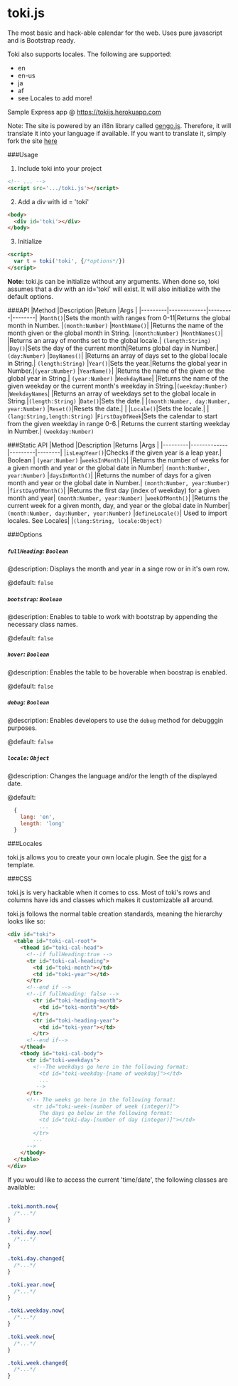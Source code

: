 toki.js
=======

The most basic and hack-able calendar for the web. Uses pure javascript and is Bootstrap ready.

Toki also supports locales. The following are supported:

* en
* en-us
* ja
* af
* see Locales to add more!

Sample Express app @ https://tokijs.herokuapp.com

Note: The site is powered by an i18n library called [gengo.js](https://www.github.com/iwatakeshi/gengojs). Therefore, it will translate it into your language if available. If you want to translate it, simply fork the site [here](https://www.github.com/iwatakeshi/toki.js-site)

###Usage

1. Include toki into your project
  
  ```html
  <!-- ... -->
  <script src='.../toki.js'></script>
  
  ```
2. Add a div with id = 'toki'
  
  ```html
  <body>
    <div id='toki'></div>
  </body>
  ```
3. Initialize
  
  ```html
  <script>
    var t = toki('toki', {/*options*/})
  </script>
  ```

**Note:** toki.js can be initialize without any arguments. When done so, toki assumes that a div with an id='toki' will exist. It will also initialize with the default options.

###API
|Method   |Description  |Return   |Args |
|---------|-------------|---------|--------|
|`Month()`|Sets the month with ranges from 0-11|Returns the global month in Number.    |`(month:Number)` 
|`MonthName()`|         |Returns the name of the month given or the global month in String. |`(month:Number)`
|`MonthNames()`|        |Returns an array of months set to the global locale.| `(length:String)`
|`Day()`|Sets the day of the current month|Returns global day in Number.|`(day:Number)`
|`DayNames()`|          |Returns an array of days set to the global locale in String.| `(length:String)`
|`Year()`|Sets the year.|Returns the global year in Number.|`(year:Number)`
|`YearName()`|          |Returns the name of the given or the global year in String.| `(year:Number)`
|`WeekdayName`|         |Returns the name of the given weekday or the current month's weekday in String.|`(weekday:Number)`
|`WeekdayNames`|         |Returns an array of weekdays set to the global locale in String.|`(length:String)`
|`Date()`|Sets the date.|         |`(month:Number, day:Number, year:Number)`
|`Reset()`|Resets the date.|          |
|`Locale()`|Sets the locale.|          |`(lang:String,length:String)`
|`FirstDayOfWeek`|Sets the calendar to start from the given weekday in range 0-6.| Returns the current starting weekday in Number.| `(weekday:Number)`

###Static API
|Method   |Description  |Returns  |Args    |
|---------|-------------|---------|--------|
|`isLeapYear()`|Checks if the given year is a leap year.| Boolean | `(year:Number)`
|`weeksInMonth()`|      |Returns the number of weeks for a given month and year or the global date in Number| `(month:Number, year:Number)`
|`daysInMonth()`|       |Returns the number of days for a given month and year or the global date in Number.| `(month:Number, year:Number)`
|`firstDayOfMonth()`|         |Returns the first day (index of weekday) for a given month and year| `(month:Number, year:Number)`
|`weekOfMonth()`|         |Returns the current week for a given month, day, and year or the global date in Number| `(month:Number, day:Number, year:Number)`
|`defineLocale()`| Used to import locales. See Locales|       |`(lang:String, locale:Object)`

###Options

##### `fullHeading`: `Boolean` 

@description: Displays the month and year in a singe row or in it's own row.

@default: `false`

##### `bootstrap`: `Boolean`

@description: Enables to table to work with bootstrap by appending the necessary class names.

@default: `false`

##### `hover`: `Boolean`

@description: Enables the table to be hoverable when boostrap is enabled.

@default: `false`

##### `debug`: `Boolean`

@description: Enables developers to use the `debug` method for debugggin purposes.

@default: `false`

##### `locale`: `Object`

@description: Changes the language and/or the length of the displayed date.

@default:
  
```js
  {
    lang: 'en',
    length: 'long'
  }
```

###Locales

toki.js allows you to create your own locale plugin. See the [gist](https://gist.github.com/iwatakeshi/1ff6650aa3ee20106d85) for a template.

###CSS

toki.js is very hackable when it comes to css. Most of toki's rows and columns have ids and classes which makes it customizable all around.

toki.js follows the normal table creation standards, meaning the hierarchy looks like so:

```html
<div id="toki">
  <table id="toki-cal-root">
    <thead id="toki-cal-head">
      <!--if fullHeading:true -->
      <tr id="toki-cal-heading">
        <td id="toki-month"></td>
        <td id="toki-year"></td>
      </tr>
      <!--end if -->
      <!--if fullHeading: false -->
        <tr id="toki-heading-month">
          <td id="toki-month"></td>
        </tr>
        <tr id="toki-heading-year">
          <td id="toki-year"></td>
        </tr>
      <!--end if-->
    </thead>
    <tbody id="toki-cal-body">
      <tr id="toki-weekdays">
        <!--The weekdays go here in the following format:
          <td id="toki-weekday-[name of weekday]"></td>
          ...
         -->
      </tr>
      <!-- The weeks go here in the following format:
        <tr id="toki-week-[number of week (integer)]">
          The days go below in the following format:
          <td id="toki-day-[number of day (integer)]"></td>
          ...
        </tr>
        ...
      -->
    </tbody>
  </table>
</div>
```

If you would like to access the current 'time/date', the following classes are available:

```css

.toki.month.now{
  /*...*/
}

.toki.day.now{
  /*...*/
}

.toki.day.changed{
  /*...*/
}

.toki.year.now{
  /*...*/
}

.toki.weekday.now{
  /*...*/
}

.toki.week.now{
  /*...*/
}

.toki.week.changed{
  /*...*/
}
```
